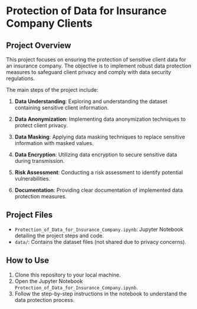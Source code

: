 # Protection of Data for Insurance Company Clients

## Project Overview

This project focuses on ensuring the protection of sensitive client data for an insurance company. The objective is to implement robust data protection measures to safeguard client privacy and comply with data security regulations.

The main steps of the project include:

1. **Data Understanding**: Exploring and understanding the dataset containing sensitive client information.

2. **Data Anonymization**: Implementing data anonymization techniques to protect client privacy.

3. **Data Masking**: Applying data masking techniques to replace sensitive information with masked values.

4. **Data Encryption**: Utilizing data encryption to secure sensitive data during transmission.

5. **Risk Assessment**: Conducting a risk assessment to identify potential vulnerabilities.

6. **Documentation**: Providing clear documentation of implemented data protection measures.

## Project Files

- `Protection_of_Data_for_Insurance_Company.ipynb`: Jupyter Notebook detailing the project steps and code.
- `data/`: Contains the dataset files (not shared due to privacy concerns).

## How to Use

1. Clone this repository to your local machine.
2. Open the Jupyter Notebook `Protection_of_Data_for_Insurance_Company.ipynb`.
3. Follow the step-by-step instructions in the notebook to understand the data protection process.


